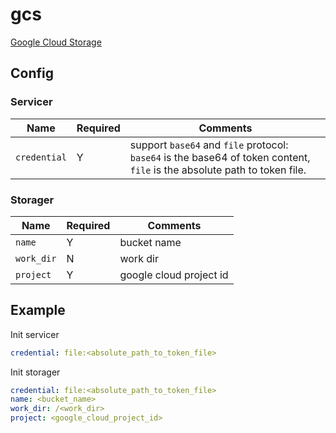# gcs

[Google Cloud Storage](https://cloud.google.com/storage/)

## Config

### Servicer

| Name         | Required | Comments                                                                                                                  |
| ------------ | -------- | ------------------------------------------------------------------------------------------------------------------------- |
| `credential` | Y        | support `base64` and `file` protocol: `base64` is the base64 of token content, `file` is the absolute path to token file. |

### Storager

| Name       | Required | Comments                |
| ---------- | -------- | ----------------------- |
| `name`     | Y        | bucket name             |
| `work_dir` | N        | work dir                |
| `project`  | Y        | google cloud project id |

## Example

Init servicer

```yaml
credential: file:<absolute_path_to_token_file>
```

Init storager

```yaml
credential: file:<absolute_path_to_token_file>
name: <bucket_name>
work_dir: /<work_dir>
project: <google_cloud_project_id>
```
